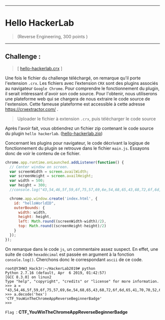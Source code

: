 * * *
# Hello HackerLab
> (Reverse Engineering, 300 points )
---
## Challenge :
>  [ [hello-hackerlab.crx](File/hello-hackerlab.crx ) ]

Une fois le fichier du challenge téléchargé, on remarque qu'il porte l'extension ```.crx```. Les fichiers avec l’extension ```CRX``` sont des plugins associés au navigateur ```Google Chrome```. Pour comprendre le fonctionnement du plugin, il serait intéressant d'avoir son code source. Pour l'obtenir, nous utiliserons une plateforme web qui se chargera de nous extraire le code source de l'extension. Cette fameuse plateforme est accessible à cette adresse https://crxextractor.com/ .  
> Uploader le fichier à extension ```.crx```, puis télécharger le code source 

Après l'avoir fait, vous obtiendrez un fichier zip contenant le code source du plugin ```hello hackerlab```. (<a href="File/hello-hackerlab.zip">hello-hackerlab.zip</a>)

Concernant les plugins pour navigateur, le code décrivant la logique de fonctionnement du plugin se retrouve dans le fichier ```main.js```. Essayons donc de voir le contenu de ce fichier.

```js
chrome.app.runtime.onLaunched.addListener(function() {
  // Center window on screen.
  var screenWidth = screen.availWidth;
  var screenHeight = screen.availHeight;
  var width = 500;
  var height = 300;
  //console.log("43,54,46,5f,59,6f,75,57,69,6e,54,68,65,43,68,72,6f,6d,65,41,70,70,52,65,76,65,72,73,65,42,65,67,69,6e,6e,65,72,42,61,64,67,65");

  chrome.app.window.create('index.html', {
    id: "helloWorldID",
    outerBounds: {
      width: width,
      height: height,
      left: Math.round((screenWidth-width)/2),
      top: Math.round((screenHeight-height)/2)
    }
  });
});

```
On remarque dans le code ```js```, un commentaire assez suspect. En effet, une suite de code ```hexadécimal``` est passée en argument à la fonction ```console.log()```. Cherchons donc le correspondant ```ascii``` de ce code. 

```console
root@Y3HW3_Hack3r:~/HackerLab2019# python
Python 2.7.16 (default, Apr  6 2019, 01:42:57) 
[GCC 8.3.0] on linux2
Type "help", "copyright", "credits" or "license" for more information.
>>> a = "43,54,46,5f,59,6f,75,57,69,6e,54,68,65,43,68,72,6f,6d,65,41,70,70,52,65,76,65,72,73,65,42,65,67,69,6e,6e,65,72,42,61,64,67,65".replace(",","")
>>> a.decode('hex')
'CTF_YouWinTheChromeAppReverseBeginnerBadge'
>>> 
```


```Flag ```: **CTF_YouWinTheChromeAppReverseBeginnerBadge**
